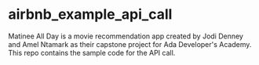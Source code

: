 # airbnb_example_api_call


Matinee All Day is a movie recommendation app created by Jodi Denney and Amel Ntamark as their capstone project for Ada Developer's Academy. This repo contains the sample code for the API call.
